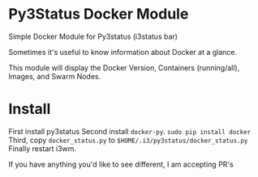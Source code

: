 Py3Status Docker Module
=======================

Simple Docker Module for Py3status (i3status bar)

Sometimes it's useful to know information about Docker at a glance. 

This module will display the Docker Version, Containers (running/all), Images, and Swarm Nodes. 

Install
========

First install py3status
Second install `docker-py`. 
```sudo pip install docker```
Third, copy `docker_status.py` to `$HOME/.i3/py3status/docker_status.py`
Finally restart i3wm. 


If you have anything you'd like to see different, I am accepting PR's 
